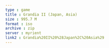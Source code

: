 ```yaml
---
type : game
title : Grandia II (Japan, Asia)
size : 995.7 M
format : iso
archive : zip
server : myrient
link2 : Grandia%20II%20%28Japan%2C%20Asia%29
---
```

